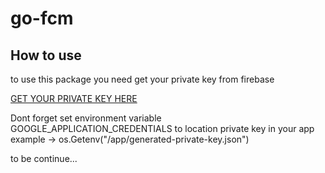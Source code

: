 # go-fcm

## How to use
to use this package you need get your private key from firebase  

[GET YOUR PRIVATE KEY HERE](https://console.firebase.google.com/u/0/project/_/settings/serviceaccounts/adminsdk)  

Dont forget set environment variable GOOGLE_APPLICATION_CREDENTIALS to location private key in your app
example -> os.Getenv("/app/generated-private-key.json")

to be continue...
